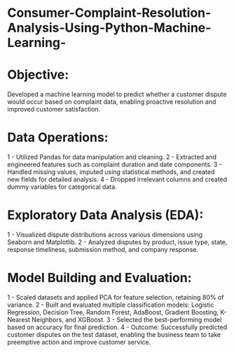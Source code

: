 # Consumer-Complaint-Resolution-Analysis-Using-Python-Machine-Learning-

# Objective: 
Developed a machine learning model to predict whether a customer dispute would occur based on complaint data, enabling proactive resolution and improved customer satisfaction.

# Data Operations:
1 - Utilized Pandas for data manipulation and cleaning.
2 - Extracted and engineered features such as complaint duration and date components.
3 - Handled missing values, imputed using statistical methods, and created new fields for detailed analysis.
4 - Dropped irrelevant columns and created dummy variables for categorical data.

# Exploratory Data Analysis (EDA):
1 - Visualized dispute distributions across various dimensions using Seaborn and Matplotlib.
2 - Analyzed disputes by product, issue type, state, response timeliness, submission method, and company response.

# Model Building and Evaluation:
1 - Scaled datasets and applied PCA for feature selection, retaining 80% of variance.
2 - Built and evaluated multiple classification models: Logistic Regression, Decision Tree, Random Forest, AdaBoost, Gradient Boosting, K-Nearest Neighbors, and XGBoost.
3 - Selected the best-performing model based on accuracy for final prediction.
4 - Outcome: Successfully predicted customer disputes on the test dataset, enabling the business team to take preemptive action and improve customer service.
